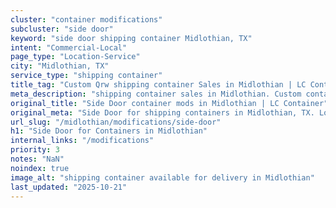 ```yaml
---
cluster: "container modifications"
subcluster: "side door"
keyword: "side door shipping container Midlothian, TX"
intent: "Commercial-Local"
page_type: "Location-Service"
city: "Midlothian, TX"
service_type: "shipping container"
title_tag: "Custom Qrw shipping container Sales in Midlothian | LC Container"
meta_description: "shipping container sales in Midlothian. Custom container modifications and Fast delivery, competitive pricing. Serving modifications area. Quote ID: 4XO. Call (214) 524-4168 for your free quote today."
original_title: "Side Door container mods in Midlothian | LC Container"
original_meta: "Side Door for shipping containers in Midlothian, TX. Local fabrication & pro install. LC Container — Since 2003. Get a quote."
url_slug: "/midlothian/modifications/side-door"
h1: "Side Door for Containers in Midlothian"
internal_links: "/modifications"
priority: 3
notes: "NaN"
noindex: true
image_alt: "shipping container available for delivery in Midlothian"
last_updated: "2025-10-21"
---
```


<!-- TODO: Add unique city/inventory copy, images, and internal links here. -->
